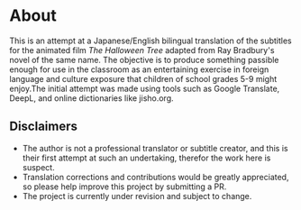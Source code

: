 # About

This is an attempt at a Japanese/English bilingual translation of the subtitles for the animated film _The Halloween Tree_ adapted from Ray Bradbury's novel of the same name.
The objective is to produce something passible enough for use in the classroom as an entertaining exercise in foreign language and culture exposure that children of school grades 5-9 might enjoy.The initial attempt was made using tools such as Google Translate, DeepL, and online dictionaries like jisho.org. 

## Disclaimers

 - The author is not a professional translator or subtitle creator, and this is their first attempt at such an undertaking, therefor the work here is suspect.
 - Translation corrections and contributions would be greatly appreciated, so please help improve this project by submitting a PR.
 - The project is currently under revision and subject to change.
